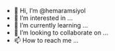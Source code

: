 - 👋 Hi, I’m @hemaramsiyol
- 👀 I’m interested in ...
- 🌱 I’m currently learning ...
- 💞️ I’m looking to collaborate on ...
- 📫 How to reach me ...

<!---
hemaramsiyol/hemaramsiyol is a ✨ special ✨ repository because its `README.md` (this file) appears on your GitHub profile.
You can click the Preview link to take a look at your changes.
--->
